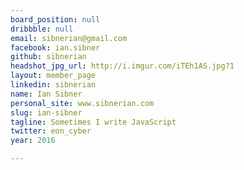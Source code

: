 ```yaml
---
board_position: null
dribbble: null
email: sibnerian@gmail.com
facebook: ian.sibner
github: sibnerian
headshot_jpg_url: http://i.imgur.com/iTEh1AS.jpg?1
layout: member_page
linkedin: sibnerian
name: Ian Sibner
personal_site: www.sibnerian.com
slug: ian-sibner
tagline: Sometimes I write JavaScript
twitter: eon_cyber
year: 2016

---
```

